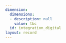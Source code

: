 ```yaml
---
dimension:
  dimensions:
  - description: null
    value: tbc
  id: integration_digital
layout: record
---
```


